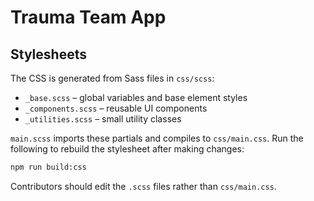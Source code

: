 # Trauma Team App

## Stylesheets

The CSS is generated from Sass files in `css/scss`:

- `_base.scss` – global variables and base element styles
- `_components.scss` – reusable UI components
- `_utilities.scss` – small utility classes

`main.scss` imports these partials and compiles to `css/main.css`.
Run the following to rebuild the stylesheet after making changes:

```bash
npm run build:css
```

Contributors should edit the `.scss` files rather than `css/main.css`.
